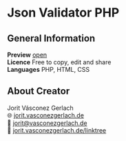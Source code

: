 # Json Validator PHP

## General Information
**Preview** [open](https://jorit.vasconezgerlach.de/host/json-validator-php-git/)\
**Licence** Free to copy, edit and share\
**Languages** PHP, HTML, CSS

## About Creator
Jorit Vásconez Gerlach\
🌐 [jorit.vasconezgerlach.de](https://jorit.vasconezgerlach.de)\
📧 [jorit@vasconezgerlach.de](mailto:jorit@vasconezgerlach.de)\
🔗 [jorit.vasconezgerlach.de/linktree](https://jorit.vasconezgerlach.de/linktree)
